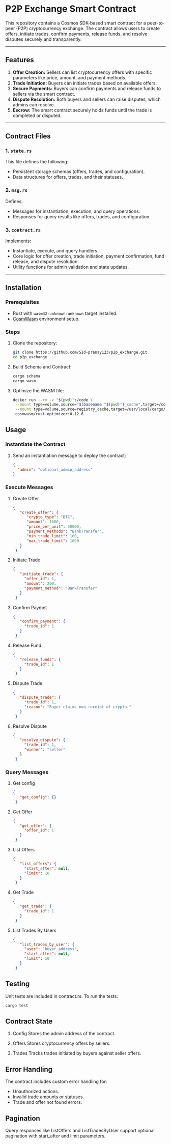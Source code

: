 # P2P Exchange Smart Contract

This repository contains a Cosmos SDK-based smart contract for a peer-to-peer (P2P) cryptocurrency exchange. The contract allows users to create offers, initiate trades, confirm payments, release funds, and resolve disputes securely and transparently.

---

## Features

1. **Offer Creation:** Sellers can list cryptocurrency offers with specific parameters like price, amount, and payment methods.
2. **Trade Initiation:** Buyers can initiate trades based on available offers.
3. **Secure Payments:** Buyers can confirm payments and release funds to sellers via the smart contract.
4. **Dispute Resolution:** Both buyers and sellers can raise disputes, which admins can resolve.
5. **Escrow:** The smart contract securely holds funds until the trade is completed or disputed.

---

## Contract Files

### 1. `state.rs`

This file defines the following:
- Persistent storage schemas (offers, trades, and configuration).
- Data structures for offers, trades, and their statuses.

### 2. `msg.rs`

Defines:
- Messages for instantiation, execution, and query operations.
- Responses for query results like offers, trades, and configuration.

### 3. `contract.rs`

Implements:
- Instantiate, execute, and query handlers.
- Core logic for offer creation, trade initiation, payment confirmation, fund release, and dispute resolution.
- Utility functions for admin validation and state updates.

---

## Installation

### Prerequisites
- Rust with `wasm32-unknown-unknown` target installed.
- [CosmWasm](https://github.com/CosmWasm/cosmwasm) environment setup.

### Steps
1. Clone the repository:
   ```bash
   git clone https://github.com/SId-pranay123/p2p_exchange.git
   cd p2p_exchange
   ```
2. Build Schema and Contract: 
   ```bash
   cargo schema
   cargo wasm 
   ```
3. Optimize the WASM file:
   ```bash
   docker run --rm -v "$(pwd)":/code \
    --mount type=volume,source="$(basename "$(pwd)")_cache",target=/code/target \
    --mount type=volume,source=registry_cache,target=/usr/local/cargo/registry \
    cosmwasm/rust-optimizer:0.12.6
    ```

## Usage 

### Instantiate the Contract
1. Send an instantiation message to deploy the contract:
   ```json
   {
     "admin": "optional_admin_address"
   }
   ```

### Execute Messages 
1. Create Offer
   ```json
   {
      "create_offer": {
         "crypto_type": "BTC",
         "amount": 1000,
         "price_per_unit": 50000,
         "payment_methods": "BankTransfer",
         "min_trade_limit": 100,
         "max_trade_limit": 1000
      }
	}
   ```
2. Initiate Trade 
   ```json
   {
	  "initiate_trade": {
	    "offer_id": 1,
	    "amount": 200,
	    "payment_method": "BankTransfer"
	  }
	}
   ```

3. Confirm Paymet 
   ```json
   {
	  "confirm_payment": {
	    "trade_id": 1
	  }
	}
   ```

4. Release Fund
   ```json 
   {
	  "release_funds": {
	    "trade_id": 1
	  }
	}
   ```

5. Dispute Trade
   ```json
   {
	  "dispute_trade": {
	    "trade_id": 1,
	    "reason": "Buyer claims non-receipt of crypto."
	  }
	}
   ```

6. Resolve Dispute 
   ```json
   {
	  "resolve_dispute": {
	    "trade_id": 1,
	    "winner": "seller"
	  }
	}
   ```

### Query Messages 

1. Get config
   ```json 
   {
	  "get_config": {}
	}
   ```

2. Get Offer
   ```json
   {
	  "get_offer": {
	    "offer_id": 1
	  }
	}
   ```

3. List Offers 
   ```json
   {
	  "list_offers": {
	    "start_after": null,
	    "limit": 10
	  }
	}
   ```

4. Get Trade 
   ```json
   {
	  "get_trade": {
	    "trade_id": 1
	  }
	}
   ```

5. List Trades By Users
   ```json
   {
	  "list_trades_by_user": {
	    "user": "buyer_address",
	    "start_after": null,
	    "limit": 10
	  }
	}
   ```

## Testing 
Unit tests are included in contract.rs. To run the tests:
   ```bash
   cargo test
   ```

## Contract State

1. Config 
   Stores the admin address of the contract.

2. Offers
   Stores cryptocurrency offers by sellers.

3. Trades
   Tracks trades initiated by buyers against seller offers.


## Error Handling

The contract includes custom error handling for:
- Unauthorized actions.
- Invalid trade amounts or statuses.
- Trade and offer not found errors.

## Pagination 

Query responses like ListOffers and ListTradesByUser support optional pagination with start_after and limit parameters.



